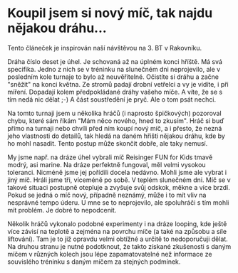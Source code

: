 Koupil jsem si nový míč, tak najdu nějakou dráhu...
===================================================

Tento článeček je inspirován naší návštěvou na 3. BT v Rakovníku.

Dráha číslo deset je úhel. Je schovaná až na úplném konci hříště. Má svá
specifika. Jedno z nich se v tréninku na slunečném dni neprojevilo, ale v
posledním kole turnaje to bylo až neuvěřitelné. Očistíte si dráhu a začne
"sněžit" na konci května. Ze stromů padají drobní vetřelci a vy je vidíte, i
při míření. Dopadají kolem předpokládané dráhy vašeho míče. A víte, že se s
tím nedá nic dělat ;-) A část soustředění je pryč. Ale o tom psát nechci.

Na tomto turnaji jsem u několika hráčů (i naprosto špičkových) pozoroval
chybu, které sám říkám "Mám něco nového, hned to zkusím". Hráč si buď přímo na
turnaji nebo chvíli před ním koupí nový míč, a i přesto, že nezná jeho
vlastnosti do detailů, tak hledá na daném hřišti nějakou dráhu, kde by ho mohl
nasadit. Tento postup může skončit dobře, ale taky nemusí.

My jsme např. na dráze úhel vybrali míč Reisinger FUN for Kids tmavě modrý,
asi marine. Na dráze perfektně fungoval, měl velmi vysokou toleranci. Nicméně
jsme jej pořídili docela nedávno. Mohli jsme ale vybrat i jiný míč. Hráli jsme
tři, víceméně po sobě. V teplém slunečném dni. Míč se v takové situaci
postupně otepluje a zvyšuje svůj odskok, měkne a více brzdí. Pokud se jedná o
míč nový, případně neznámý, může i to mít vliv na nesprávné tempo úderu. U mne
se to neprojevilo, ale spoluhráči s tím mohli mít problém. Je dobré to
nepodcenit.

Několik hráčů vykonalo podobné experimenty i na dráze looping, kde ještě více
závisí na teplotě a zejména na povrchu míče (a také na způsobu a síle
liftování). Tam je to již opravdu velmi obtížné a určitě to nedoporučuji
dělat. Na druhou stranu je nutné podotknout, že takto získané zkušenosti s
daným míčem v různých kolech jsou lépe zapamatovatelné než informace ze
souvislého tréninku s daným míčem za stejných podmínek.
